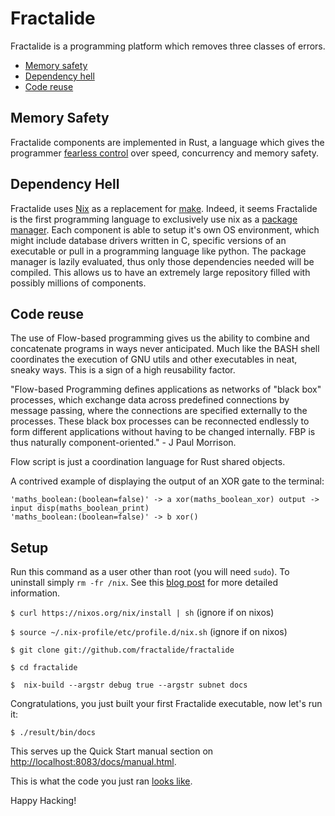# Fractalide

Fractalide is a programming platform which removes three classes of errors.
* [Memory safety](https://en.wikipedia.org/wiki/Rust_(programming_language))
* [Dependency hell](https://en.wikipedia.org/wiki/Dependency_hell)
* [Code reuse](http://www.jpaulmorrison.com/fbp/fbp2.htm)

## Memory Safety

Fractalide components are implemented in Rust, a language which gives the programmer [fearless control](http://blog.rust-lang.org/2015/04/10/Fearless-Concurrency.html) over speed, concurrency and memory safety.

## Dependency Hell

Fractalide uses [Nix](http://nixos.org/nix/) as a replacement for [make](https://www.gnu.org/software/make/). Indeed, it seems Fractalide is the first programming language to exclusively use nix as a [package manager](https://www.youtube.com/watch?v=dQLO5CWuGVk). Each component is able to setup it's own OS environment, which might include database drivers written in C, specific versions of an executable or pull in a programming language like python. The package manager is lazily evaluated, thus only those dependencies needed will be compiled. This allows us to have an extremely large repository filled with possibly millions of components.

## Code reuse

The use of Flow-based programming gives us the ability to combine and concatenate programs in ways never anticipated. Much like the BASH shell coordinates the execution of GNU utils and other executables in neat, sneaky ways. This is a sign of a high reusability factor.

"Flow-based Programming defines applications as networks of "black box" processes, which exchange data across predefined connections by message passing, where the connections are specified externally to the processes. These black box processes can be reconnected endlessly to form different applications without having to be changed internally. FBP is thus naturally component-oriented." - J Paul Morrison.

Flow script is just a coordination language for Rust shared objects.

A contrived example of displaying the output of an XOR gate to the terminal:
```
'maths_boolean:(boolean=false)' -> a xor(maths_boolean_xor) output -> input disp(maths_boolean_print)
'maths_boolean:(boolean=false)' -> b xor()
```

## Setup

Run this command as a user other than root (you will need `sudo`). To uninstall simply `rm -fr /nix`. See this [blog post](https://www.domenkozar.com/2014/01/02/getting-started-with-nix-package-manager/) for more detailed information.

`$ curl https://nixos.org/nix/install | sh` (ignore if on nixos)

`$ source ~/.nix-profile/etc/profile.d/nix.sh` (ignore if on nixos)

`$ git clone git://github.com/fractalide/fractalide`

`$ cd fractalide`

`$  nix-build --argstr debug true --argstr subnet docs`

Congratulations, you just built your first Fractalide executable, now let's run it:

`$ ./result/bin/docs`

This serves up the Quick Start manual section on [http://localhost:8083/docs/manual.html](http://localhost:8083/docs/manual.html).

This is what the code you just ran [looks like](https://github.com/fractalide/fractalide/blob/master/components/docs/default.nix#L12-L15).

Happy Hacking!
